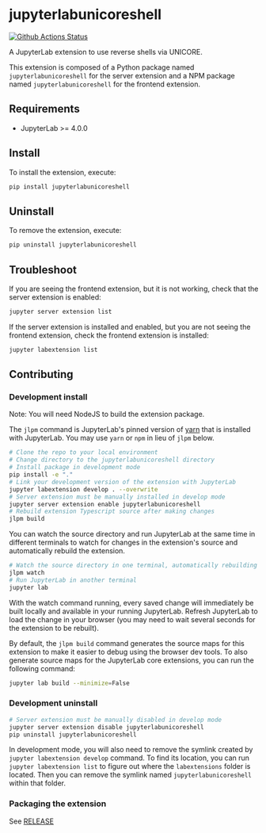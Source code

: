 # jupyterlabunicoreshell

[![Github Actions Status](https://github.com/jsc-jupyter/jupyterlab-unicore-shell/workflows/Build/badge.svg)](https://github.com/jsc-jupyter/jupyterlab-unicore-shell/actions/workflows/build.yml)

A JupyterLab extension to use reverse shells via UNICORE.

This extension is composed of a Python package named `jupyterlabunicoreshell`
for the server extension and a NPM package named `jupyterlabunicoreshell`
for the frontend extension.

## Requirements

- JupyterLab >= 4.0.0

## Install

To install the extension, execute:

```bash
pip install jupyterlabunicoreshell
```

## Uninstall

To remove the extension, execute:

```bash
pip uninstall jupyterlabunicoreshell
```

## Troubleshoot

If you are seeing the frontend extension, but it is not working, check
that the server extension is enabled:

```bash
jupyter server extension list
```

If the server extension is installed and enabled, but you are not seeing
the frontend extension, check the frontend extension is installed:

```bash
jupyter labextension list
```

## Contributing

### Development install

Note: You will need NodeJS to build the extension package.

The `jlpm` command is JupyterLab's pinned version of
[yarn](https://yarnpkg.com/) that is installed with JupyterLab. You may use
`yarn` or `npm` in lieu of `jlpm` below.

```bash
# Clone the repo to your local environment
# Change directory to the jupyterlabunicoreshell directory
# Install package in development mode
pip install -e "."
# Link your development version of the extension with JupyterLab
jupyter labextension develop . --overwrite
# Server extension must be manually installed in develop mode
jupyter server extension enable jupyterlabunicoreshell
# Rebuild extension Typescript source after making changes
jlpm build
```

You can watch the source directory and run JupyterLab at the same time in different terminals to watch for changes in the extension's source and automatically rebuild the extension.

```bash
# Watch the source directory in one terminal, automatically rebuilding when needed
jlpm watch
# Run JupyterLab in another terminal
jupyter lab
```

With the watch command running, every saved change will immediately be built locally and available in your running JupyterLab. Refresh JupyterLab to load the change in your browser (you may need to wait several seconds for the extension to be rebuilt).

By default, the `jlpm build` command generates the source maps for this extension to make it easier to debug using the browser dev tools. To also generate source maps for the JupyterLab core extensions, you can run the following command:

```bash
jupyter lab build --minimize=False
```

### Development uninstall

```bash
# Server extension must be manually disabled in develop mode
jupyter server extension disable jupyterlabunicoreshell
pip uninstall jupyterlabunicoreshell
```

In development mode, you will also need to remove the symlink created by `jupyter labextension develop`
command. To find its location, you can run `jupyter labextension list` to figure out where the `labextensions`
folder is located. Then you can remove the symlink named `jupyterlabunicoreshell` within that folder.

### Packaging the extension

See [RELEASE](RELEASE.md)
